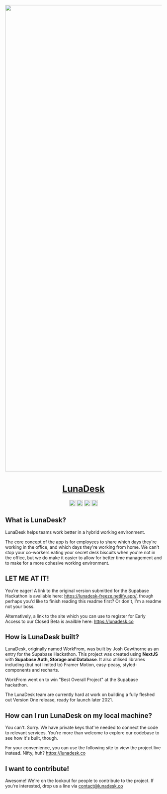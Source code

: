 <p align="center">
  <a href="https://lunadesk.co">
    <img width="1500" alt="image" src="https://lunadesk-asset-store.netlify.app/assets/images/notionCover.png" height="auto">
    <h1 align="center" style="border-bottom: none">LunaDesk</h1>
  </a>
</p>


<div align="center">
  <img src="https://img.shields.io/github/stars/joshcawthorne/LunaDesk?style=flat" height="20">
  <img src="https://img.shields.io/github/commit-activity/m/joshcawthorne/lunadesk" height="20">
<img src="https://img.shields.io/github/deployments/joshcawthorne/lunadesk/Production%20%E2%80%93%20workfromfreeze?label=vercel&logo=vercel&logoColor=white" height="20">
  <a href="https://twitter.com/luna_desk?ref_src=twsrc%5Etfw" target="_blank"><img src="https://img.shields.io/twitter/follow/luna_desk?style=social" height="20"></a>

</div>

## What is LunaDesk?

LunaDesk helps teams work better in a hybrid working environment.

The core concept of the app is for employees to share which days they're working in the office, and which days they're working from home. We can't stop your co-workers eating your secret desk biscuits when you're not in the office, but we do make it easier to allow for better time management and to make for a more cohesive working environment.

## LET ME AT IT!

You're eager! A link to the original version submitted for the Supabase Hackathon is available here: https://lunadesk-freeze.netlify.app/, though perhaps you'd like to finish reading this readme first? Or don't, I'm a readme not your boss.

Alternatively, a link to the site which you can use to register for Early Access to our Closed Beta is availble here: https://lunadesk.co

## How is LunaDesk built?

LunaDesk, originally named WorkFrom, was built by Josh Cawthorne as an entry for the Supabase Hackathon. This project was created using **NextJS** with **Supabase Auth, Storage and Database**. It also utilised libraries including (but not limited to) Framer Motion, easy-peasy, styled-components and recharts.

WorkFrom went on to win "Best Overall Project" at the Supabase hackathon.

The LunaDesk team are currently hard at work on building a fully fleshed out Version One release, ready for launch later 2021.

## How can I run LunaDesk on my local machine?

You can't. Sorry. We have private keys that're needed to connect the code to relevant services. You're more than welcome to explore our codebase to see how it's built, though.

For your convenience, you can use the following site to view the project live instead. Nifty, huh?
https://lunadesk.co

## I want to contribute!

Awesome! We're on the lookout for people to contribute to the project. If you're interested, drop us a line via contact@lunadesk.co
